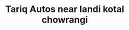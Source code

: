 ---
title: "Tariq Autos near landi kotal chowrangi"
url: /karachi/tariq-autos-near-landi-kotal-chowrangi/
shop: shop
---